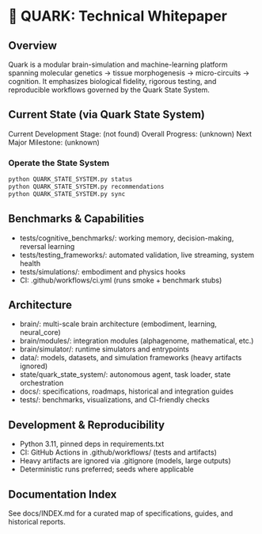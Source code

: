 
# 🚀 QUARK: Technical Whitepaper

## Overview

Quark is a modular brain-simulation and machine-learning platform spanning molecular genetics → tissue morphogenesis → micro-circuits → cognition. It emphasizes biological fidelity, rigorous testing, and reproducible workflows governed by the Quark State System.

## Current State (via Quark State System)

Current Development Stage: (not found)
Overall Progress: (unknown)
Next Major Milestone: (unknown)


### Operate the State System

```bash
python QUARK_STATE_SYSTEM.py status
python QUARK_STATE_SYSTEM.py recommendations
python QUARK_STATE_SYSTEM.py sync
```

## Benchmarks & Capabilities

- tests/cognitive_benchmarks/: working memory, decision-making, reversal learning
- tests/testing_frameworks/: automated validation, live streaming, system health
- tests/simulations/: embodiment and physics hooks
- CI: .github/workflows/ci.yml (runs smoke + benchmark stubs)


## Architecture

- brain/: multi-scale brain architecture (embodiment, learning, neural_core)
- brain/modules/: integration modules (alphagenome, mathematical, etc.)
- brain/simulator/: runtime simulators and entrypoints
- data/: models, datasets, and simulation frameworks (heavy artifacts ignored)
- state/quark_state_system/: autonomous agent, task loader, state orchestration
- docs/: specifications, roadmaps, historical and integration guides
- tests/: benchmarks, visualizations, and CI-friendly checks


## Development & Reproducibility

- Python 3.11, pinned deps in requirements.txt
- CI: GitHub Actions in .github/workflows/ (tests and artifacts)
- Heavy artifacts are ignored via .gitignore (models, large outputs)
- Deterministic runs preferred; seeds where applicable

## Documentation Index

See docs/INDEX.md for a curated map of specifications, guides, and historical reports.

